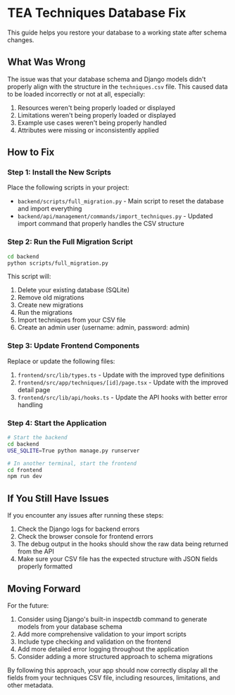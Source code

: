 # TEA Techniques Database Fix

This guide helps you restore your database to a working state after schema changes.

## What Was Wrong

The issue was that your database schema and Django models didn't properly align with the structure in the `techniques.csv` file. This caused data to be loaded incorrectly or not at all, especially:

1. Resources weren't being properly loaded or displayed
2. Limitations weren't being properly loaded or displayed
3. Example use cases weren't being properly handled
4. Attributes were missing or inconsistently applied

## How to Fix

### Step 1: Install the New Scripts

Place the following scripts in your project:

- `backend/scripts/full_migration.py` - Main script to reset the database and import everything
- `backend/api/management/commands/import_techniques.py` - Updated import command that properly handles the CSV structure

### Step 2: Run the Full Migration Script

```bash
cd backend
python scripts/full_migration.py
```

This script will:
1. Delete your existing database (SQLite)
2. Remove old migrations
3. Create new migrations
4. Run the migrations
5. Import techniques from your CSV file
6. Create an admin user (username: admin, password: admin)

### Step 3: Update Frontend Components

Replace or update the following files:

1. `frontend/src/lib/types.ts` - Update with the improved type definitions
2. `frontend/src/app/techniques/[id]/page.tsx` - Update with the improved detail page
3. `frontend/src/lib/api/hooks.ts` - Update the API hooks with better error handling

### Step 4: Start the Application

```bash
# Start the backend
cd backend
USE_SQLITE=True python manage.py runserver

# In another terminal, start the frontend
cd frontend
npm run dev
```

## If You Still Have Issues

If you encounter any issues after running these steps:

1. Check the Django logs for backend errors
2. Check the browser console for frontend errors
3. The debug output in the hooks should show the raw data being returned from the API
4. Make sure your CSV file has the expected structure with JSON fields properly formatted

## Moving Forward

For the future:

1. Consider using Django's built-in inspectdb command to generate models from your database schema
2. Add more comprehensive validation to your import scripts
3. Include type checking and validation on the frontend
4. Add more detailed error logging throughout the application
5. Consider adding a more structured approach to schema migrations

By following this approach, your app should now correctly display all the fields from your techniques CSV file, including resources, limitations, and other metadata.